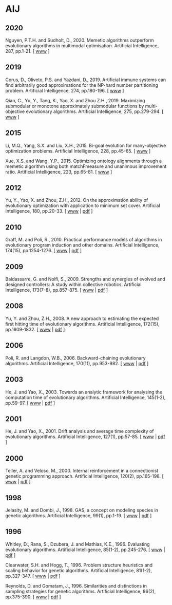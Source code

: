 # AIJ

## 2020

Nguyen, P.T.H. and Sudholt, D., 2020. Memetic algorithms outperform evolutionary algorithms in multimodal optimisation. Artificial Intelligence, 287, pp.1-21. [ [www](https://www.sciencedirect.com/science/article/abs/pii/S0004370220301016) ]

## 2019

Corus, D., Oliveto, P.S. and Yazdani, D., 2019. Artificial immune systems can find arbitrarily good approximations for the NP-hard number partitioning problem. Artificial Intelligence, 274, pp.180-196. [ [www](https://www.sciencedirect.com/science/article/abs/pii/S000437021830345X) ]

Qian, C., Yu, Y., Tang, K., Yao, X. and Zhou Z.H., 2019. Maximizing submodular or monotone approximately submodular functions by multi-objective evolutionary algorithms. Artificial Intelligence, 275, pp.279-294. [ [www](https://www.sciencedirect.com/science/article/abs/pii/S0004370219301535) ]

## 2015

Li, M.Q., Yang, S.X. and Liu, X.H., 2015. Bi-goal evolution for many-objective optimization problems. Artificial Intelligence, 228, pp.45-65. [ [www](https://www.sciencedirect.com/science/article/pii/S0004370215000995) ]

Xue, X.S. and Wang, Y.P., 2015. Optimizing ontology alignments through a memetic algorithm using both matchFmeasure and unanimous improvement ratio. Artificial Intelligence, 223, pp.65-81. [ [www](https://www.sciencedirect.com/science/article/pii/S0004370215000399) ]

## 2012

Yu, Y., Yao, X. and Zhou, Z.H., 2012. On the approximation ability of evolutionary optimization with application to minimum set cover. Artificial Intelligence, 180, pp.20-33. [ [www](https://www.sciencedirect.com/science/article/pii/S0004370212000033) | [pdf](https://pdf.sciencedirectassets.com/271585/1-s2.0-S0004370212X0002X/1-s2.0-S0004370212000033/main.pdf?X-Amz-Security-Token=IQoJb3JpZ2luX2VjELH%2F%2F%2F%2F%2F%2F%2F%2F%2F%2FwEaCXVzLWVhc3QtMSJGMEQCIDNdMk3xFoSmiKXNmAAcDmtRcorqzJzrQJ0YOtHWA8RgAiBGvUY%2FIGQNrcE0YZIO71aDFgkxdSAoWDqvVcH27PUyLSq9Awjp%2F%2F%2F%2F%2F%2F%2F%2F%2F%2F8BEAMaDDA1OTAwMzU0Njg2NSIMVoGYC%2BZWO4cAoZ4yKpEDJCGKStwSQ3Rdp3GooOD2rbF76bIWS%2B8713d5qn%2FnJT%2FYeY6qxVLF6HBLCK6%2FaS%2FVgkDEJmS1UXuZxVzuGMND3ycNqSpKWdjWOSMYjxVakyZ9L2845%2FAIS5pMDRI967%2BF7kwLbxF1m2X3zNPtgPg3jIe8pmOLftLLfCNjf5J5TB7XIdQiVZfsrQ%2FP3KO6DWZhAktpJGKA%2FVYMynk3qbKlQdMnT1lgylo95h7rqJB6Rp8tf280Ia5U0trJAK0JNmKfjWUxGbB4N%2FydCOijzGXL6ufqkAPYPY7BteeyyYHjumyfl5Hp4zvkY%2FQwBRkN2lJc9Qc0lwe5H2Z2ONY8jOlcDqiQyTtla3%2FAzlg4UvV5aKhU07OfA2R7Nt7Ya0vs6kmHK44Fd9obzmjLTieIzUM2e42qgQOc%2BLLl9WoJiYm7xhF3nQFHB3lEdxyxWGKL1INBwrElMGuDVy%2FBYYx7kGlWF%2FCJik4iG%2BISzBZMOsnkootalQYghx9BaXaSOdzEJGBXIbkLOpaGy8oLP787kWJFxrQww4jxggY67AHYV9AqViNCdF3JIDlr8CvV5Z%2BUWIYIeCmBUJU5ACePXQtZH3cs%2B2Sz9Pl5p%2BVB1z%2FOm6evAkBYiEY1bS%2F8ln5H%2F%2BUoWegTJypM9HZNqM9XHyRFdqqKimAjJ2cmwlirhI2iq%2F0wwVQcMwSWnZ69T5B0vvgsM46M72XEg7uCE61HTwLdpNubDzLlZ5n96DkW%2BA2ZK3IDDc5dYNo6EGYD8cUTshYFM5pzOMmdufVAzEV5Rcsj7eIe372rSV5Dl5UjtKrr%2FfFngntlUOpYW4LV9DE6FYA7QGoNxOb7L8sRCVj5yhGvpsQWdeZy%2FJL%2FPg%3D%3D&X-Amz-Algorithm=AWS4-HMAC-SHA256&X-Amz-Date=20210325T085500Z&X-Amz-SignedHeaders=host&X-Amz-Expires=300&X-Amz-Credential=ASIAQ3PHCVTYQM4EKY2I%2F20210325%2Fus-east-1%2Fs3%2Faws4_request&X-Amz-Signature=8b66302cbf79e04264d50e112963fb1dca3eb4786e44e67b609d2610f591af1a&hash=5c28901bad0a2bba7e3ac3aedea171556b4bf4f4538041e27a1e4f0bc4be6630&host=68042c943591013ac2b2430a89b270f6af2c76d8dfd086a07176afe7c76c2c61&pii=S0004370212000033&tid=spdf-7d7c0d9b-3dbf-4c6c-ac4e-7f2415915808&sid=362c59ae44c638479c495158b586b0f5b5cegxrqb&type=client) ]

## 2010

Graff, M. and Poli, R., 2010. Practical performance models of algorithms in evolutionary program induction and other domains. Artificial Intelligence, 174(15), pp.1254-1276. [ [www](https://www.sciencedirect.com/science/article/pii/S000437021000127X) | [pdf](https://pdf.sciencedirectassets.com/271585/1-s2.0-S0004370210X00108/1-s2.0-S000437021000127X/main.pdf?X-Amz-Security-Token=IQoJb3JpZ2luX2VjEOX%2F%2F%2F%2F%2F%2F%2F%2F%2F%2FwEaCXVzLWVhc3QtMSJGMEQCIHEBqkpRCzu6XlnEVVEbYS0G1qB7wUr1tlus3kRpQ2hbAiBzis%2BqSfREY6Smk%2BgyTMmfdIsCkcndGadJ8sRVXKAeeCq0AwguEAMaDDA1OTAwMzU0Njg2NSIMF06BYhoz46B3rwivKpEDs3SGsdouJowSswiorbybjnb4hn2HI6KFMFRtuaHZ80f6nsCdl5dTqjZQStIcrBZGnJeLQXVnXFM8GBp6Kps5rw4LXBrcdYCtxa1JaPW%2F2rTYIG4mLExf8e4jdLi5RgF2E2wLt4q2v9Rapm7lzK1VMbWp77wJw%2Fc2KmjAsg3MoNAsub2huOKDMwmH4%2BPxPcZzdcCp0voHzuDrMVug0kT5MsUJvoxmbqf3JBQOgnu3Q48LGKrLDkKqWodnziBrhL37N2AfNwCBwYYihJmqzbEUM74OSPmEVS%2F23PAXLQc8zu%2BIBviIwlMehNqUkqn3QROCFgampcHfA8klAUsIJE%2BnHfZj%2BqaPMUX3%2Bdjab%2BoXPbK34Of%2BbCpMST8LTwcBWuj63yINwqU%2FyAQBM1h36hMFm7KiaWsSnQ78GGgSIkEs%2BDRfkmpRgVU2eILUagOR7aDBv9kPCzglLipIwv6SVgGo6Pd6dzs8VynK9vk9pkw8FpCsorsBNltW7df0BWlfpBtxccuaOk%2B6uT3zSbX13W%2FTNh8wtMr8ggY67AH1kq8UENmXw6SVyJ3CNxLGfUG9p9eIFKEYboBfm8h4KLI%2BYJ%2F6kzuoPz20TwAd1ncAowiqOULyRqlgC9cPNLl16TRCV3BuCsBc6PYKM3f72nB%2FF%2F4xI2PJNrYqqkRlIVpe5os82bhYrUjr%2B9et70j2TreytmJg7pXaljgHymK9RL1sgOHfoBqeDVStUUdkTmQgA9tynqmyyhKS%2FrsxXpwCc6SpJjSqZP5esGx8EAvk%2BxRyCVVdLtb321WrEWcgqfMYxbx5PZT6uO1HbZSwAZJPzHxw5FsjDj1kH3SD0uggXsBMBNdUs9ymxgx%2Big%3D%3D&X-Amz-Algorithm=AWS4-HMAC-SHA256&X-Amz-Date=20210327T134558Z&X-Amz-SignedHeaders=host&X-Amz-Expires=300&X-Amz-Credential=ASIAQ3PHCVTYUWEYSMHF%2F20210327%2Fus-east-1%2Fs3%2Faws4_request&X-Amz-Signature=ff2538a432d2a131d7e45e09e985bdce116e56ac72833ce37acb7877236cdbec&hash=d8131f784f3b6a78a8a88eb8e70cd91761825705e7d6ed0bbd37ba34ac0a1c56&host=68042c943591013ac2b2430a89b270f6af2c76d8dfd086a07176afe7c76c2c61&pii=S000437021000127X&tid=spdf-88ea1019-13ce-4217-bf8f-db391ab7f73f&sid=9c880d9837e9b24a0d2883b8ae2a61501255gxrqa&type=client) ]

## 2009

Baldassarre, G. and Nolfi, S., 2009. Strengths and synergies of evolved and designed controllers: A study within collective robotics. Artificial Intelligence, 173(7-8), pp.857-875. [ [www](https://www.sciencedirect.com/science/article/pii/S0004370209000022) | [pdf](https://pdf.sciencedirectassets.com/271585/1-s2.0-S0004370209X00044/1-s2.0-S0004370209000022/main.pdf?X-Amz-Security-Token=IQoJb3JpZ2luX2VjEHUaCXVzLWVhc3QtMSJGMEQCIBX%2FyAk%2BkDj481idaUZ2cnUp9TKF0UlaU2ub0mpXIruNAiAcdwl0qv0XfoP4VTM8Cp2pvoCzu6640G5B2H551Jr%2BZSq9AwiO%2F%2F%2F%2F%2F%2F%2F%2F%2F%2F8BEAMaDDA1OTAwMzU0Njg2NSIMQpPKXau3bIM01GxRKpEDwcSNQ30ahGtheEMMqBCmw%2FnRyMbeAWdSGWIdhdaYeKw3vK3gwanBxtU%2BiPNUSowV3nspMuiWdDb%2B82RL%2Bi5ntOWofI%2BWz7dybzhqFER5OFRVhI6IaDCwOgcWi4K7af4bbm%2Bwk32IbzHlpucL359Pca4Yp%2BCQZeKDkBrhW8HRe1jm%2BSeSM3q%2Bvfgcpqe8sjPpRTvzu6Qgpjmr189oVtqHMAvWzK9BQXzvzPRkZqL8qc3ZiTj0DK5qnlT995oy0crNzoKp%2Fzlw0y%2FqafOrFTG%2F7SxPgWbnIMu2uwhlmjMSkE3cvSeQCxslrIaVX5qHC%2Fukhr9ubAYp%2FCxwLNFHuQ%2Fpcw34o330xHdeJlDVlpVDa9d%2BJfLyTx29e3Z7P9fI5jy%2BOR5gyOmTs0RUTu7Nesg5BgkLCXW%2FoR2uk7faKRwLtTgXNdDuLHZyMAa%2FU7TRXePPEsfN0IOhXkOKgk5v5PBRMjW6kM%2BvjdPYxk9rQmANjWX%2Fofi2NMeol7ddO1DZpV1JWTeNs%2BQQy9T%2Bo0NKAQHD7Mcwur%2FzgQY67AFdTRCA%2FilXdRo2WKybF%2FXUQeIKBAMKXePJewo2udeyrXNLXWpgpmPQCiNdKVSGz8VP%2BwZLRzx8RVvOshRjzgCxU7Y0hs5nXHAlAREpoewIUn1%2FWEnWf%2FM1yJXoAB5YyeNRdk43r3hVUmyXGMmwhfzVqV07vSjkFQpaYbrK5hhcY6NdTcBJpuZJzEeKH9Lu6dkFVa0DclUb6gXZ2guvoPxY4maMbrWblG6ADi38%2BGy4kq2LIQpBaoM6NJGodedMbz1H%2F2DYECYEnD7I5sNCrgay8b6fhs8OPBFeDbXAHBpAHW6yJ36v%2BBijqUZEZw%3D%3D&X-Amz-Algorithm=AWS4-HMAC-SHA256&X-Amz-Date=20210301T131537Z&X-Amz-SignedHeaders=host&X-Amz-Expires=300&X-Amz-Credential=ASIAQ3PHCVTYV5GUXT53%2F20210301%2Fus-east-1%2Fs3%2Faws4_request&X-Amz-Signature=8776f4ff229c90288719e6d3bddf7f0f92613a72030b6305d7f0611fad4d8b64&hash=9d367384118b79f3fa26d43c48805e2e8a7c7a33c94bd789acb467bdbe6ec4da&host=68042c943591013ac2b2430a89b270f6af2c76d8dfd086a07176afe7c76c2c61&pii=S0004370209000022&tid=spdf-3aee253c-3feb-40e2-8626-a96c2947ca84&sid=759f76ce84d5694ba39a7c11b847822047f3gxrqb&type=client) ]

## 2008

Yu, Y. and Zhou, Z.H., 2008. A new approach to estimating the expected first hitting time of evolutionary algorithms. Artificial Intelligence, 172(15), pp.1809-1832. [ [www](https://www.sciencedirect.com/science/article/pii/S0004370208000830) | [pdf](https://pdf.sciencedirectassets.com/271585/1-s2.0-S0004370208X00098/1-s2.0-S0004370208000830/main.pdf?X-Amz-Security-Token=IQoJb3JpZ2luX2VjEKX%2F%2F%2F%2F%2F%2F%2F%2F%2F%2FwEaCXVzLWVhc3QtMSJGMEQCICMzvH%2F92%2FituPDqMx5PbRgvE%2FHRP8KamRoOh0q9RToeAiAeO3JPaGev62mYvgTJTXJNxr%2F%2BUzJvD9qSnuob2voHIyq9Awi%2B%2F%2F%2F%2F%2F%2F%2F%2F%2F%2F8BEAMaDDA1OTAwMzU0Njg2NSIMkSGT0%2FneX5aEYA%2BfKpEDylQau6K8rFg7MuHun5BJbDMXFkPS81IrO%2B7GCh1TyCwaxnxf3YJRKq5QUQEN34e4NG5cG%2B4VT55IfBhRG0%2FRsvJqQPlpE5QRmWvXyzCczguXKHDonU6sYYssMyvhhKzWBtITY6H4XGKyV9PIPTER9iLFe8bLIUum88Ah3oTLpq5ReQuMMr8P%2BFwNG31Xsgt0nwSeq8pG%2By71RjL2rCvme4omZRWOmkCmzHdCHYPdBrz8fZRfVgsi3CtUUaX2yy1Ifc4BfT9GSrDNQERhYG9C%2BivohctrsmUEJsOBiPYPyjHXTARsZ5%2BvYWM2KRt0WX6gFdsuOXfcYz1QZo8wBAhvM2QNnebsSBaOlS6cXrnZ5jL%2BIOIjEcj8%2FHoYIygAHO59XNT2qhllTrPlK0cVLm91llqki%2BR5jbxyyB8fiBy%2B8ziICLXVIOf0Z1GLYusYtb938Kob1z8c5yGMCmO1%2B4RdxNY4wL5WUFR9ymyU53qcpea8WtjRQFBZbH6%2BuZyiKqeYhn2t5EE0J91e%2FkiBabcpL5UwrIH%2BgQY67AGLL6CgFFo9hazVKhIX0YcW5gk89HTyRNVevWjs%2FYdnd8JvFvdfFfHGYhGK7%2FzvWhmR7Rq%2BI46Ruyw8Rnucwb6JRskCcJEdnZvoVZLeVeNRUs07HIhsVZKRLIgFVlMHi6qR6NsGpPQEFH7Tm%2BKZrd%2BAvfU0mNAArhOOoS%2B3PGzXAnqBuowmxZaKtYcEBd8K8v1%2BdwzGADkLCTt1T73dD%2BhLQzP%2Fia2HyDAiq5kprhjIfhalT%2FjZTFT0yyO7cdEdJCLe63NXGsSrRsmhnAte0xurwNtg2gXXjM2KSO0BNqzk0JPr6vkvkVFk1GHu3Q%3D%3D&X-Amz-Algorithm=AWS4-HMAC-SHA256&X-Amz-Date=20210303T130419Z&X-Amz-SignedHeaders=host&X-Amz-Expires=300&X-Amz-Credential=ASIAQ3PHCVTYYXURFU6F%2F20210303%2Fus-east-1%2Fs3%2Faws4_request&X-Amz-Signature=0bb56464cb9c05814095b8d3e67ba7d2850ba1b4acb8f1e673c78936ba614640&hash=0b9db409bbc187715e26e0ef3ec2ea42ec882f78efbb005df7d0908a32db0e1a&host=68042c943591013ac2b2430a89b270f6af2c76d8dfd086a07176afe7c76c2c61&pii=S0004370208000830&tid=spdf-ed9bf79e-d43d-43cd-bb1f-06136b8902e6&sid=759f76ce84d5694ba39a7c11b847822047f3gxrqb&type=client) ]

## 2006

Poli, R. and Langdon, W.B., 2006. Backward-chaining evolutionary algorithms. Artificial Intelligence, 170(11), pp.953-982. [ [www](https://www.sciencedirect.com/science/article/pii/S0004370206000543) | [pdf](https://pdf.sciencedirectassets.com/271585/1-s2.0-S0004370206X03028/1-s2.0-S0004370206000543/main.pdf?X-Amz-Security-Token=IQoJb3JpZ2luX2VjEMn%2F%2F%2F%2F%2F%2F%2F%2F%2F%2FwEaCXVzLWVhc3QtMSJHMEUCIHORUDEKOfMRsCcu7V795SyPuUIfYZNkj5vfglRGDBl%2BAiEA%2BJYtQphn8MAgBSYqjdcpy2LLqkOeetwKDjdv9FwJYrQqtAMIEhADGgwwNTkwMDM1NDY4NjUiDKMv3TAKlZual7yZliqRAzG9ON8587HxvHcWzKO0UhqqXvHdQyrIy5ELxUYHoU5%2BW75n032SNeIsdjFTThaB1yfH2OgboyidAi5ijK2XZoFtlw3uBb30eyyRawcdRVOowj9jsHLS6bGxyBByEfcJDKGzc1yvH%2FqxSbzbm8aiblPmBw3dRHdk8fE8Wz8YysIpdgN3FxvjVqHgSnaSjlfGidPYmVBmzE%2Fv0rqaphXcTzpJNKtlF2rPyzdWfCkAF7vkkiEH69hZzUQA668fOn334xVQNA3gt%2FukRyI2LVL3ZQPb4W8hCoWzm4w24m4867Tdu%2B1v%2BFYPW9dalrNFdhDtjorLyVbVtRJcdlFTDmUYdBvHCXVX1i0X1tNoaaJ0kXWvZOyMQtUdGcqoSirEskk5DB01RQXDhLt3pNKUblDc4vZ3%2FwvyAYXbbf69XunAl81SebUUtIBKtFLz8zZ1DOM1ed4Z7J5Zo4rOwQ7hDfu2Rb1GZaYUi1GZRCAgUKmGTqoDfAOfXToR1WQmV8eZyAkiz60mpQjWZPlcS4BJYaBL%2FBPxMNS%2B9oIGOusBtvTp7MyEotzHzmFn8CYHwYGTVZ7Vp8PQ03aSrpEqXCJ2IsePa1Q3bjiypXpd34IY3gBc%2F74J6M0LMJcCs1EE5sZ332TebZE0%2FFbxCEmvvRXOMO7EUfBatNViQHk%2Fn5H0y63UC%2BLP3WlZIFWlcTQRPScziiCQA6AOcYHprpnG%2FqIhehBUKC02SDPHHuCdmKt03CwsrjyZ8RBgF4j8yx37NZz5tA%2FI9xIUfKQrgF7I0%2FbgBdTHEct6Mc72I9p%2FpRj1DLLrgmwqFOZun%2FeAwfEFpLkNsaW%2BllIqJGQk4vM%2F8LZ1PDW54zYk%2F4JhGg%3D%3D&X-Amz-Algorithm=AWS4-HMAC-SHA256&X-Amz-Date=20210326T092845Z&X-Amz-SignedHeaders=host&X-Amz-Expires=300&X-Amz-Credential=ASIAQ3PHCVTYWZYRN7F3%2F20210326%2Fus-east-1%2Fs3%2Faws4_request&X-Amz-Signature=7f425534ee86da0aeaf81ec01a5db312f583a54e539553bee86bf13c50ac60c4&hash=3cdb67982336753f378ac8ebdfe3e8c281de6ddd0e860f8a27ae73e6419728c5&host=68042c943591013ac2b2430a89b270f6af2c76d8dfd086a07176afe7c76c2c61&pii=S0004370206000543&tid=spdf-184c3da8-0ca8-44c5-af83-24128da0c383&sid=362c59ae44c638479c495158b586b0f5b5cegxrqb&type=client) ]

## 2003

He, J. and Yao, X., 2003. Towards an analytic framework for analysing the computation time of evolutionary algorithms. Artificial Intelligence, 145(1-2), pp.59-97. [ [www](https://www.sciencedirect.com/science/article/pii/S0004370202003818) | [pdf](https://pdf.sciencedirectassets.com/271585/1-s2.0-S0004370200X02639/1-s2.0-S0004370202003818/main.pdf?X-Amz-Security-Token=IQoJb3JpZ2luX2VjEL3%2F%2F%2F%2F%2F%2F%2F%2F%2F%2FwEaCXVzLWVhc3QtMSJHMEUCIQDckZODMB0TAphsTGDmfJJPqgLgDtDWKFN1NjlmxxCNAQIgOo7y5HxHcnm15IFXZrGaIHP%2FWf7dcbBY3Dz5U%2FZAUCEqvQMI1f%2F%2F%2F%2F%2F%2F%2F%2F%2F%2FARADGgwwNTkwMDM1NDY4NjUiDBfLbnV1lKOISKFBZCqRAwWMG%2BacniPVw6eh5BaMQ6UWwEDE7NWAnakN%2FIgc8M5vjBOaCWsXLR8BSYPM0rGl7iZvzGmQYKARjRhfVzX%2FJR4Z%2FhhkLxoQl0dhKdmtxGLB0o%2F3PmkP1XTCx9WHo%2FvHYIpRWFjM9rzXSqMcHpQRFOCb9t0EXqdaVf5A5BoWJBazqI4OODZKS52rVo31ByKyE%2B4Vp50Gql%2FkKOMV%2F08ubyqAftI7FfP8ZNo5qcLEsRndketTk%2B2YAV7PMwZbR6R76PQRCy2cftRdUa1mNU3unvLVKPJ4bDEzg5wFg%2FeOldObhxaA6jZI49%2BcpHyzVbNFiq8aPULoKHMytGg4XJd8IoYCEQs6HU4Hm1P018hEp83oW6v3%2F%2F9uzfZDLjHQzzeXo%2Bkas%2FsIMPEZ7kGp9XVzUDGyEOoYZP3ENtwDjMb95sEfidvpJGb5XbDqVDoV7iEs%2BwEtrubJaKJDD7ASi5y4EI5uD%2Fe0aUoPOEb%2Fy99agM0YEcOtwmH2led6R6K1J3TCwOHABczpkT2BfGnrnFrA%2BlxdMKGhg4IGOusBwu4S%2FVDvfh3hZefhMISsnunnl3GI%2FMBsHOmIBcWu9XPmHMxcENUDPaJ0xLltamqrfMkwL4%2BeFGKSlJv3K8muoyynPQjK18CO6KfSD3mo7wVtWabrBdf8OInYD5MX6amvFDGPWw%2Fw3cY8S8s3CysYB7Uq37lJngx1nadjb6EPrk8nNUgVujzv1w%2FU%2BFgLrNwMQuhm0EJcUEN1Y0g8dxGkjznXA5B4icuN44aUqayYFRYuHM04H0HPTb1xQMfKXg1ocJZMD%2FY8vaxnDM8LLA2O5gpN%2Bwmqu0wxwLGJkbEq207aL%2BhSLx%2BCFplNmQ%3D%3D&X-Amz-Algorithm=AWS4-HMAC-SHA256&X-Amz-Date=20210304T133708Z&X-Amz-SignedHeaders=host&X-Amz-Expires=300&X-Amz-Credential=ASIAQ3PHCVTYWQFKEAPO%2F20210304%2Fus-east-1%2Fs3%2Faws4_request&X-Amz-Signature=f5e27e5fa78596d6163dd7b73525c52edf16288020ca64f9b079705f98956d4f&hash=f4171182a6450932539aaa6518491cffab00d28987b72e410498d37f556ba929&host=68042c943591013ac2b2430a89b270f6af2c76d8dfd086a07176afe7c76c2c61&pii=S0004370202003818&tid=spdf-0f225eaa-b62b-47e3-b35e-ec4c81f86f5b&sid=c069d6532098674d2c3aa02962fdafa308e5gxrqb&type=client) ]

## 2001

He, J. and Yao, X., 2001. Drift analysis and average time complexity of evolutionary algorithms. Artificial Intelligence, 127(1), pp.57-85. [ [www](https://www.sciencedirect.com/science/article/pii/S0004370201000583) | [pdf](https://pdf.sciencedirectassets.com/271585/1-s2.0-S0004370200X00744/1-s2.0-S0004370201000583/main.pdf?X-Amz-Security-Token=IQoJb3JpZ2luX2VjEO%2F%2F%2F%2F%2F%2F%2F%2F%2F%2F%2FwEaCXVzLWVhc3QtMSJIMEYCIQDBqviAWZ37BjLLVGJH2yVHz1IYD0FfQ3vYoAMmZoc6dwIhALOzSCMGC3HoK7ZlP5JuYzeiTeXjV9aXvI0orsTuPZQ9KrQDCBcQAxoMMDU5MDAzNTQ2ODY1IgxuOTgpY0VJKi%2FVGIMqkQMhOERGJngf8NRAkxxlqNVBLu3EwyO0WGB0fReAyz7poIJiNiVTUuZ7D3fOHWFwTMiMYrFO8x%2FZi8qlU1XXcFFdNH4p0xZcSFCEqbXvn4IlGzi0KwiWpf%2BKxgYcJS621Dnhss3DAMXcSxFz2coJZWQxfdVGZRrtgiwmy0VY3V2FZWCbp%2BqyZNXmsZMwuGQB3xqzGUUYB56CXsOGRyMqDYb9TCEugPMCNoTey3fkynFtRqk37gSYwu3GcgJ7sxOpeqkYcdulPoPugqW67EEMa4e7r6qiNvjuFuIBhkKitsEy7b0V4JT8eMVpYYSjaOoPXRiMdRDO9z5XRekCPsvn3qVifSWibRPvzuwH4vpn2sSnr0d7Mh2uJseGE2EieQfwXPlglNnmeRVQVVFKZ1Y8%2BW3X7K2qUqHEx4oieeG2VAcNHAo9zDHPRQLQvP2TXDKIj7MyT4oMrOf7fY2hZlNJAA7aNWtGSVTTyITIvQ6dfYLD2ag%2B0AzTeWqdjXxe9FnCNr8FNcyVRzvwkFx0ZOO7P1TRHjCpnI6CBjrqAZsfxb4%2BdgkFr3NeVTpRdeeUMbOpZzj9N0wwsS85e%2B5g%2Ffp98Vy0y%2F52sycz4p6nLgziUnTdUi%2BOSC5smm0ELOo71Id%2BRSRMwmXS54Ot2%2FTJCsWAOe2ekzGHwvY2%2Bn3OkYr7l89wS9G06worzo0apRFwTxmpM6E%2BwCK0LK9uKDnF3e5VLyPy2ZWTpOHoretxdb5dsvACOutGy8fHNIx4vsK%2BE%2F7uHPxTkjEqPVNnp4cM132kjPboZc913lODzCg2cjoY5b%2FoTClAfGm3T8iqj07cnDiWuuelzpOw8OLo%2BDItkwLX8Bg9IvkI9w%3D%3D&X-Amz-Algorithm=AWS4-HMAC-SHA256&X-Amz-Date=20210306T152034Z&X-Amz-SignedHeaders=host&X-Amz-Expires=300&X-Amz-Credential=ASIAQ3PHCVTY6N57NQ4S%2F20210306%2Fus-east-1%2Fs3%2Faws4_request&X-Amz-Signature=59024087fb6a9b82226e7b78336fd7ce69fdd4882a81238e494a2a19dede15c7&hash=12fd4277ec2df0d35220f7f0dc5389d2389947e9a2ce6a436320a41eae9c237a&host=68042c943591013ac2b2430a89b270f6af2c76d8dfd086a07176afe7c76c2c61&pii=S0004370201000583&tid=spdf-2fff10a0-f45f-4691-8c28-4cdcbb9439d5&sid=673c31d87bd3a54b4e088469135043688487gxrqb&type=client) ]

## 2000

Teller, A. and Veloso, M., 2000. Internal reinforcement in a connectionist genetic programming approach. Artificial Intelligence, 120(2), pp.165-198. [ [www](https://www.sciencedirect.com/science/article/pii/S0004370200000230) | [pdf](https://pdf.sciencedirectassets.com/271585/1-s2.0-S0004370200X00653/1-s2.0-S0004370200000230/main.pdf?X-Amz-Security-Token=IQoJb3JpZ2luX2VjEB8aCXVzLWVhc3QtMSJGMEQCIE%2FmvyIAgfYP17eqs5IF0%2BNfGOtfo%2F4GHeCW6WOYypASAiBw6%2F%2F01ykbL%2FMMo2qXnL3XfJmAqLEsHMzSy4TPn7iolyq0AwhHEAMaDDA1OTAwMzU0Njg2NSIMve%2Ft1EODuVx%2BdBJaKpED2KOHfyPp373c%2BpYch%2BIxphH6yCDHm8oxTnURNj%2Fh18asp2lsXBpXIeJsg8sY3K%2BVh8xUA%2FGRdLv11zqOrq0XPIhhN2n9rGfslJ2sg5wnEeMJ5DWVpgcUEKai%2FzNBcmd%2F6VYKawrz%2BjsEVw3S4exqjpMAF2uGlGIze2ntvu5WCND13GVthE5AnMyB02dC9sVKFTwXjX44bI%2Bb42toBfj9SF0neAnlYYtT%2BEc6Aez%2FDAucsF71A%2FNGvH4iDJVhV6XD%2BHsBZ3do9g0gedSMMl3mqysQLvHo7HU0qgwuYaXQm6Rfhm3n88ROxnRe3w4nxoDUzHwUfaZ37DQ%2B1kqgHdUxVGqpCqbWFLZyIVsIdobUvl3FJK8qLHrrpcENOUjf%2B6mf%2BrRgGkH5bVR8DbkQd1KAigljgclgjP07Wn6h0eaIAz7N%2BzZRyPkyfciMcyyUFsjf3zn6MFtn%2B6%2BZw1bjITc9hLbtah%2FtLAHJ6CqTWIQmVQAIyVx%2FtSXiXwVfOpI%2BjaISB%2B1tzd%2FBMQhDsvmpB%2FX5aKkwiuCYggY67AGGgbqvsbjBkLlKmFlOiUSJoAPJD2EbWp%2F5O%2BQosZADMTyksAJhpspplLo2qXP%2B%2Fjnf5jRHvQCHsh%2BROfFXBoidxcSfl3jpV5GqdvuqQH2mtvii11%2BPAlxOul2CE%2BmpCmfO19ZQ%2BLZowBez%2BXAAaOYplfoR76Ji81Z9r9qCfATbDyqxE2JQ8%2FpxfzSTYj9psCckVmaZMeiO%2F%2FZA%2FmEyRu2ijTpUlgB9G4gRVkg5Ft5BSbyYWNyOShNe1v6rK0hJxkMPTfHjT1iuNQ8B0afNH6zwJghnr3k%2BcZp8DqDRJ4MRn9t%2FMVLuE3qLVye%2BoA%3D%3D&X-Amz-Algorithm=AWS4-HMAC-SHA256&X-Amz-Date=20210308T151456Z&X-Amz-SignedHeaders=host&X-Amz-Expires=300&X-Amz-Credential=ASIAQ3PHCVTY6XOVAYID%2F20210308%2Fus-east-1%2Fs3%2Faws4_request&X-Amz-Signature=3bdd50edacea7ef97a7e5086022b031f4f2d7130a27a2bcee7ee67be3a6d1c86&hash=3dbb651c424bf3e2edea1c7d2f3003d3f188dec3a543a38c3d22be9bf29882c8&host=68042c943591013ac2b2430a89b270f6af2c76d8dfd086a07176afe7c76c2c61&pii=S0004370200000230&tid=spdf-392979e2-f2a1-4591-996b-3df969c47d28&sid=64187d3c330f47490e6a459687213dd5de68gxrqb&type=client) ]

## 1998

Jelasity, M. and Dombi, J., 1998. GAS, a concept on modeling species in genetic algorithms. Artificial Intelligence, 99(1), pp.1-19. [ [www](https://www.sciencedirect.com/science/article/pii/S0004370297000714) | [pdf](https://pdf.sciencedirectassets.com/271585/1-s2.0-S0004370200X00367/1-s2.0-S0004370297000714/main.pdf?X-Amz-Security-Token=IQoJb3JpZ2luX2VjEKj%2F%2F%2F%2F%2F%2F%2F%2F%2F%2FwEaCXVzLWVhc3QtMSJHMEUCIQD%2Fn75KIZzoU%2F2ablH4b5eNpAAtlSoBEHTzg5Njq0AL%2FQIgEpJqKd1XnGMHVlosa8yoqidWg2jQykvRGggItR4e2r4qvQMIkP%2F%2F%2F%2F%2F%2F%2F%2F%2F%2FARADGgwwNTkwMDM1NDY4NjUiDIVG8nx3TYV3qpDOoiqRA7yksc5qvPkOfHGG9l8%2BRxiiY4Y50fG%2FLEW%2BjygAsKcobZN9I%2FIB%2FsSnLwutublgk2zS7LM2UZ1ap8LT%2BDfbIWj9CIOHaXwV6grU5dS3LWLV73KFFSK5zlLH6jptIvslMhciiRa7gOS6GmWVVthjLRoIqU%2FJKJ9M5Mjx4Y6Cbd0NwJhiYh%2B4R%2F0cLW2hn8J%2Bu1z4DwEFs4Y%2BbQA2a7mZ52q1IduVTu4EBlXL%2Fa7dIkxaKmB5vvk0lgXobm82io3tqurzXBufam9HUtUIchsV%2B0nyJUZ9rQJ4Ynnfsn%2FavvhPFy5zBOW8ht22yH4hPtnlEYM8fRKmkG3T219qdKFrr4n8TOhmO4ARk4KTujlqR%2Ftxwxc%2B6kUwvl1OMpwk%2Fu32WIGv4jJ1xxWqTYgR589g9E2lV7G27P70DzX%2B3zOYG1At7BSpDsEZ55N1ZlFOLuEbh81B69fK1DGcwHPU6OCVIcE9HCLxaoGwwQj%2BJ3THAYR6xJgPGH5mXCucVi5aKNSXoHnruB3memo6aq%2FDN96fm66WMKHw1YAGOusB%2FIrZ3cLfA1DbAq9elD6aD7g4U9xVAqQcfvMrMgK8Up3YhTrBNRf4ZkLvEZAG7CR%2FX8CDSWTA4b%2FymcYOFvKyAclPkNfzt92UwzetTXzWD5KFanUYGzI%2BpVPFJLooc%2BOCFhkp1MvFg0pycE0%2FLUQCimSU%2Fa3OOzU3WIEukNBjgaABmnctyBdinoE0erSoMN9z1755gC0k4WLXxAHFPUFof20uEba3syGoyZOls7AfGv1rwd3gfbgAYQ148T%2BD7Kqsz0y71gzvoK0UYGa8v13YMJ90zo8gE2vicT9cjvp2vIE9EY1oH0WXP7oUCw%3D%3D&X-Amz-Algorithm=AWS4-HMAC-SHA256&X-Amz-Date=20210130T161805Z&X-Amz-SignedHeaders=host&X-Amz-Expires=300&X-Amz-Credential=ASIAQ3PHCVTYUW6RZBVE%2F20210130%2Fus-east-1%2Fs3%2Faws4_request&X-Amz-Signature=baf8ccf570fa388ca53f43c15196842637b2d3f164500dba9d5b55b5897d88f9&hash=69b369883bb56df19b743b515342a6f92188ec2be96d583e9b79ddccab0372a9&host=68042c943591013ac2b2430a89b270f6af2c76d8dfd086a07176afe7c76c2c61&pii=S0004370297000714&tid=spdf-4c3bc234-6a6b-4d6e-b1e0-037479c255b0&sid=51f0ac728c5be145903a4456672598139641gxrqb&type=client) ]

## 1996

Whitley, D., Rana, S., Dzubera, J. and Mathias, K.E., 1996. Evaluating evolutionary algorithms. Artificial Intelligence, 85(1-2), pp.245-276. [ [www](https://www.sciencedirect.com/science/article/pii/0004370295001247) | [pdf](https://pdf.sciencedirectassets.com/271585/1-s2.0-S0004370200X00173/1-s2.0-0004370295001247/main.pdf?X-Amz-Security-Token=IQoJb3JpZ2luX2VjEJD%2F%2F%2F%2F%2F%2F%2F%2F%2F%2FwEaCXVzLWVhc3QtMSJHMEUCIFf80Cq82U8sI2g22dTTpjK94EMWeXULMtkRljATNgC0AiEAyH21DLuWxIonKqvicD0EWe0LSVfHVODbFFNM86lgEqwqtAMIeBADGgwwNTkwMDM1NDY4NjUiDDOjkhMPw3EmBZVIVCqRA%2FUuX2E0VsJg%2BNj6FhD%2FBH%2FNiMoaiRAVUo1MaG2x7k%2F7jpBE83em4ujTEZrdWDwlv%2FTvFZfsD3WZ%2B9nrW100mYV%2BJFvRQAaV8LuIG2t8yfV%2FF0vkKiy2tJ%2BKm3zX5O%2BQtyw%2FAXFl8IeWhvhqO54bXaJzw9wQh6DJe%2FE5mGGB7ZUSo3TxFaUptif3AeDlhqNBLt1nUYU6b2TcdJ1VphRZcTrjkj0AJlLk5jahWordkL67jpUXmoqLAeklx8E1Jot368riOylGibM%2FEHV04GxI8pZR7drL7RFxwgXFbWnDThsLvk%2FhmBOsSh4%2F2a8gb7aaKeF2OJAwLJ2VkdDhc35GxEYhBbQvZjUi%2BQ43jtztCilbza2WLdTO%2BeeGHr6PUF0O%2BmTzBk8rLqTgQ%2B1Ib6wri6mikbWHQ7YlvwioxuaHhuSanrvyrzKP6VYaaFjeuXDlftd3h3%2BWxO7gqhED7CK6Rff3QM7wvcncR33OOA%2BM1hJFfp3ZK8avrYUbAHnJxFDhNp5ePewLU4yRSDMfrBWGpuAPMJLL0IAGOusBh4irgLPTW8g6ZexSAeYud3cbGjXzsRglqxdVypH0Afw%2Bvr4JHcHPJEhp0bCsv3g5pYwB5twkyyfKlhVRZXPk%2BtDfNf%2FOdrbsfzvsGs8XIJTYWdTLZPY0ZKl7HrLUIXsIgHcwoSq470geo9GNHDE2fFq5VLY8TQEzC6HG0u056r7OAJUNjKYftlnLbxtu37%2Bn1hbcL3FmEXA9zloSnY3bf%2BIuXp6Fy2GswVDpQ%2BnbJ1EZ4BbISegWtbTvnhw%2Fv%2Bi1BH8%2BDGyQTm4FfZLBbcHd%2Fo99ImXCHpehZQ0dH85hnds8V0sHdpLfsXmdkQ%3D%3D&X-Amz-Algorithm=AWS4-HMAC-SHA256&X-Amz-Date=20210129T161504Z&X-Amz-SignedHeaders=host&X-Amz-Expires=300&X-Amz-Credential=ASIAQ3PHCVTY2RWNJ2PD%2F20210129%2Fus-east-1%2Fs3%2Faws4_request&X-Amz-Signature=c2e1a6dc87a285c63e8626d9d1c27e50f05b8cc22e18bc6dff1c7f6c4d4d1565&hash=9f40ace99012285e25f2fb1ab249dca49d263fac8c8220fa48581c15534d3efe&host=68042c943591013ac2b2430a89b270f6af2c76d8dfd086a07176afe7c76c2c61&pii=0004370295001247&tid=spdf-eb660806-1649-499b-99dc-947b1b3a6a9b&sid=e621e526511dd1482b7a8d101be63762b7e3gxrqa&type=client) ]

Clearwater, S.H. and Hogg, T., 1996. Problem structure heuristics and scaling behavior for genetic algorithms. Artificial Intelligence, 81(1-2), pp.327-347. [ [www](https://www.sciencedirect.com/science/article/pii/0004370295000585) | [pdf](https://pdf.sciencedirectassets.com/271585/1-s2.0-S0004370200X00045/1-s2.0-0004370295000585/main.pdf?X-Amz-Security-Token=IQoJb3JpZ2luX2VjEEYaCXVzLWVhc3QtMSJIMEYCIQCBR2S73WG9ZPwC4AWGuieeybwTUAXqZgE14pUeogxeTgIhAOoXeIjcFbBSr4V7IhGEjwu6nBJJspPM%2B%2BdNSFkrjwHlKrQDCF8QAxoMMDU5MDAzNTQ2ODY1IgxdnJy69AXNKWAzGUcqkQMG8c8BkZ1Pfue2Kb8%2FGaiYM2cmfbyMqHHtfMXR92KFK4n8UCBhdRJGFIy7wV%2F9jUVkd4Hph9NmbCbL5ybarm6Ekg2V8ti1PTeoURPdRfe6C6LbVOiMD5ZO00aDmuWNJnZqxFrQvHH6vYKiXoPtsTXLr%2BypFa1x41iEHC%2FDcoI14O5XH0EkIog%2BN2CmNN1%2FfDxG7kQRnDSFOrY3f39JM7Ielfyh62ezPyWEQCI1bKQGiyTjkFV4CaPfrjXrcIn9hQDRWLQZGrUkMVD92zfgozh4vgFpo5CWePRLCUnXBguOKFQ7xAdICyiBcDUMAallBadoedckOVSBxilCZWEzUa8UCzrMdAcRqrznt6JSdb7i9OWiOIP9njcGxSWCERsBJgaSEtqGCQeHxEpO%2FWZGWVlke9gm9F8r5073JvnfysLbUq4vhSkYq52LNtvc5%2BDiLPdsGa9j%2Fqy66esTN6jL7lw5IV6UWsl1g%2BEANWcrr7gJJnqv4kmyRSJgH3d51ROLNgqurU8Rv9R64jtkU9xdaA60JTDWmemBBjrqAVygtorLv1DFLxT4Dbp7zaqmIlPHHBt3F2LSY8D6ZxwW%2F0DynROXJnLevSyvDOb754q9TB7WxkDUDJWTDvAIh7MmXBV0GNhKPl9Y4L9al32xzmPT0edVt8bOIHKZVT7H1ZABDe7PIECIDg6IdGISSDrS3wbYH0eyybK5xJsnlbX6U7Ol52%2Fjk7AePUePSTCxtXepFDQXnBxgnHh49X65xEofBplg88zueA3JQr321CnSHSj%2Bup0MFjQDG6vqxa2JXs1KEVXm5AfmUuH6q%2BWV1kFgHnpN8o8Tv3XHAEpzka1ouMcXvxLl3V9FQA%3D%3D&X-Amz-Algorithm=AWS4-HMAC-SHA256&X-Amz-Date=20210227T142920Z&X-Amz-SignedHeaders=host&X-Amz-Expires=300&X-Amz-Credential=ASIAQ3PHCVTY24VZS2XJ%2F20210227%2Fus-east-1%2Fs3%2Faws4_request&X-Amz-Signature=1d069a84965ead67c61097650485318f6adc96292a0036ba19d36a6319e2eeeb&hash=33c4f5c73e8457bc63fac779e688255c71493a096c081e4d69863adaf8687c3e&host=68042c943591013ac2b2430a89b270f6af2c76d8dfd086a07176afe7c76c2c61&pii=0004370295000585&tid=spdf-10c1e95f-c4ed-49b7-aa61-f23955eeaa43&sid=5bd0362a8b2c00453098556-de13da9221a6gxrqb&type=client) ]

Reynolds, D. and Gomatam, J., 1996. Similarities and distinctions in sampling strategies for genetic algorithms. Artificial Intelligence, 86(2), pp.375-390. [ [www](https://www.sciencedirect.com/science/article/pii/S000437029600015X) | [pdf](https://pdf.sciencedirectassets.com/271585/1-s2.0-S0004370200X00239/1-s2.0-S000437029600015X/main.pdf?X-Amz-Security-Token=IQoJb3JpZ2luX2VjEF0aCXVzLWVhc3QtMSJGMEQCIG0EDu3%2FEj06QMn%2FtFFpZa77pGaZg4k1nCgKtWFLM9c9AiAwlte2U0SWgWYsVRVCQx%2BNFc6kMzTDXUwc3OYF7gfKYyq0Awh2EAMaDDA1OTAwMzU0Njg2NSIMY1r7TRVeNcO9e%2BO6KpEDDYbK9vynHQ7rBRJpPUxVCtR1Kykp6uQnBTzw%2FW5H8pDWFNB9%2BaCQZb7L8HoYHP0KuQo42TDDgyygYS27He3Z%2BgNcNNTYPvAtkOC25ytGUNkx2iZiTdo73Wd%2Fmo8X1NuefrATENGGnY0gJe8uu4kC9%2B5%2FBQ4g1qVvvIznI%2BJHkM5D1Txq2MoCnkqPVDwnLDQUh%2BzPuDFn0iECK2npecgOldh81066%2BWJzJYMNOmI%2BJ%2BJ1GJ97ZjFEe2%2FOuPMLRT%2B8XPdB0KiTQiIo1gPEs%2BN744o1MQLJPmgQ2vUxY5POaEsCCw1EDwrE%2BU1uHeXFL3wthSdxSFBT7xwRI4ZnUdVxQkbzIBu07DMem854tiEvNqiWU9H3ahtNvou9RXOJ0FUwSHqKx5K6s3ypcWEklqWgKGVu9NbgZZu6fr0ByM0tWPg71Z14Y6CsqEV648tjFwLOiG1k%2BkQ73BM5ujkpqFZClwPDtLe1RqeiWmPYy%2BLZB1cQIqs%2FVo2bTAhtHOkFQEwVQVlGt%2BusWINUwWpyjQXPWRkwz6XugQY67AGOw%2FD%2B3lwsU6eXMPwna60F3QDN9FOQ072nTfe2ruTscnFxDI0E9TOa%2Fkdx5r0amylLuVSBHIMsMwjqvNhja46RnhM3xsHGmTupodHviaoBp2UrgUxgRpx72d38Qto%2F11RHXuyvW2DNbtK6AhjJVQI9TcTUr4eFhStUv5jfCnVs2RM7VJS%2BpSIGEzWBTt%2BwcyZoCw9ESKxWCildmHnpnmBiglibyHZUNkiBPrniF0ZQAFfkQBevWsz6tlqtSLm23NMalAMZ6GFvySzU6IKsaiRzRJ7jfJtC6OH8DCx3we4XZFMcpksAk%2Bq7s4%2FGmw%3D%3D&X-Amz-Algorithm=AWS4-HMAC-SHA256&X-Amz-Date=20210228T141023Z&X-Amz-SignedHeaders=host&X-Amz-Expires=300&X-Amz-Credential=ASIAQ3PHCVTYZACQQLUG%2F20210228%2Fus-east-1%2Fs3%2Faws4_request&X-Amz-Signature=d20442eacfdd46932846001092798fa56c7e29f02cfcab693986877c784bf25c&hash=8e9fc75a9442c837a12194c809b299d4037ebfb5443410582ae22b37a12cdcc2&host=68042c943591013ac2b2430a89b270f6af2c76d8dfd086a07176afe7c76c2c61&pii=S000437029600015X&tid=spdf-31848e03-80ff-478d-acb8-df0cc6673697&sid=5bd0362a8b2c00453098556-de13da9221a6gxrqb&type=client) ]
